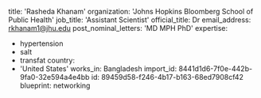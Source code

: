 title: 'Rasheda Khanam'
organization: 'Johns Hopkins Bloomberg School of Public Health'
job_title: 'Assistant Scientist'
official_title: Dr
email_address: rkhanam1@jhu.edu
post_nominal_letters: 'MD MPH PhD'
expertise:
  - hypertension
  - salt
  - transfat
country:
  - 'United States'
works_in: Bangladesh
import_id: 8441d1d6-7f0e-442b-9fa0-32e594a4e4bb
id: 89459d58-f246-4b17-b163-68ed7908cf42
blueprint: networking
